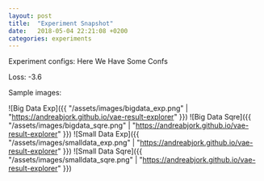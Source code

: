 ```yaml
---
layout: post
title:  "Experiment Snapshot"
date:   2018-05-04 22:21:08 +0200
categories: experiments
---
```

Experiment configs: 
Here
We
Have
Some
Confs

Loss: -3.6

Sample images:

![Big Data Exp]({{ "/assets/images/bigdata_exp.png" | "https://andreabjork.github.io/vae-result-explorer" }})
![Big Data Sqre]({{ "/assets/images/bigdata_sqre.png" | "https://andreabjork.github.io/vae-result-explorer" }})
![Small Data Exp]({{ "/assets/images/smalldata_exp.png" | "https://andreabjork.github.io/vae-result-explorer" }})
![Small Data Sqre]({{ "/assets/images/smalldata_sqre.png" | "https://andreabjork.github.io/vae-result-explorer" }})
